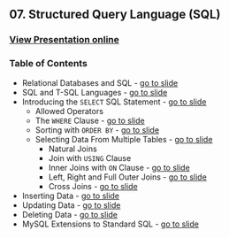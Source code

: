 ## 07. Structured Query Language (SQL)
### [View Presentation online](https://rawgit.com/TelerikAcademy/Databases/master/07.%20Intro%20to%20SQL/Slides/index.html)
### Table of Contents
*	Relational Databases and SQL - [go to slide](https://rawgit.com/TelerikAcademy/Databases/master/07.%20Intro%20to%20SQL/Slides/index.html#/sql)
*	SQL and T-SQL Languages - [go to slide](https://rawgit.com/TelerikAcademy/Databases/master/07.%20Intro%20to%20SQL/Slides/index.html#/sql-introduction)
*	Introducing the `SELECT` SQL Statement - [go to slide](https://rawgit.com/TelerikAcademy/Databases/master/07.%20Intro%20to%20SQL/Slides/index.html#/select)
	*	Allowed Operators
	*	The `WHERE` Clause - [go to slide](https://rawgit.com/TelerikAcademy/Databases/master/07.%20Intro%20to%20SQL/Slides/index.html#/4/12)
	*	Sorting with `ORDER BY` - [go to slide](https://rawgit.com/TelerikAcademy/Databases/master/07.%20Intro%20to%20SQL/Slides/index.html#/4/16)
	*	Selecting Data From Multiple Tables - [go to slide](https://rawgit.com/TelerikAcademy/Databases/master/07.%20Intro%20to%20SQL/Slides/index.html#/data-from-multiple-tables)
		*	Natural Joins
		*	Join with `USING` Clause
		*	Inner Joins with `ON` Clause - [go to slide](https://rawgit.com/TelerikAcademy/Databases/master/07.%20Intro%20to%20SQL/Slides/index.html#/5/5)
		*	Left, Right and Full Outer Joins - [go to slide](https://rawgit.com/TelerikAcademy/Databases/master/07.%20Intro%20to%20SQL/Slides/index.html#/5/9)
		*	Cross Joins - [go to slide](https://rawgit.com/TelerikAcademy/Databases/master/07.%20Intro%20to%20SQL/Slides/index.html#/5/14)
*	Inserting Data - [go to slide](https://rawgit.com/TelerikAcademy/Databases/master/07.%20Intro%20to%20SQL/Slides/index.html#/inserting-data)
*	Updating Data - [go to slide](https://rawgit.com/TelerikAcademy/Databases/master/07.%20Intro%20to%20SQL/Slides/index.html#/updating-data)
*	Deleting Data - [go to slide](https://rawgit.com/TelerikAcademy/Databases/master/07.%20Intro%20to%20SQL/Slides/index.html#/deleting-data)
*	MySQL Extensions to Standard SQL - [go to slide](https://rawgit.com/TelerikAcademy/Databases/master/07.%20Intro%20to%20SQL/Slides/index.html#/mysql-extensions)
